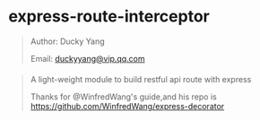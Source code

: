 # express-route-interceptor

> Author: Ducky Yang
>
> Email: duckyyang@vip.qq.com

#### 
> A light-weight module to build restful api route with express
>
> Thanks for @WinfredWang's guide,and his repo is https://github.com/WinfredWang/express-decorator

